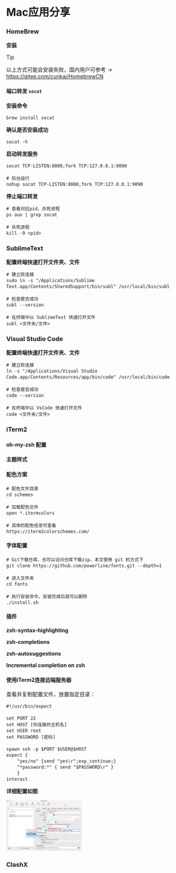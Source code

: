 # Mac应用分享

### HomeBrew

**安装**
<LinkCard url="https://brew.sh/" title="官方" description="https://brew.sh/"/>

> [!TIP]
> 以上方式可能会安装失败，国内用户可参考 -> https://gitee.com/cunkai/HomebrewCN

#### 端口转发 `socat`

**安装命令**
```shell
brew install socat
```

**确认是否安装成功**

```shell
socat -h
```

**启动转发服务**
```shell
socat TCP-LISTEN:8080,fork TCP:127.0.0.1:9090

# 后台运行 
nohup socat TCP-LISTEN:8080,fork TCP:127.0.0.1:9090
```

**停止端口转发**
```shell
# 查看对应pid，杀死进程
ps aux | grep socat

# 杀死进程
kill -9 <pid>
```

### SublimeText

**配置终端快速打开文件夹、文件**

```shell
# 建立软连接
sudo ln -s "/Applications/Sublime Text.app/Contents/SharedSupport/bin/subl" /usr/local/bin/subl

# 检查是否成功
subl --version

# 在终端中以 SublimeText 快速打开文件
subl <文件夹/文件>
```

### Visual Studio Code

**配置终端快速打开文件夹、文件**

```shell
# 建立软连接
ln -s "/Applications/Visual Studio Code.app/Contents/Resources/app/bin/code" /usr/local/bin/code

# 检查是否成功
code --version

# 在终端中以 VsCode 快速打开文件
code <文件夹/文件>
```

### iTerm2 

#### oh-my-zsh 配置

<LinkCard url="https://ohmyz.sh/" title="官方地址" description="https://ohmyz.sh/"/>

#### 主题样式

<LinkCard url="https://github.com/ohmyzsh/ohmyzsh/wiki/themes" title="oh-my-zsh 官方主题样式" description="https://github.com/ohmyzsh/ohmyzsh/wiki/themes"/>

#### 配色方案

<LinkCard url="https://github.com/mbadolato/iTerm2-Color-Schemes" title="参考仓库" description="https://github.com/mbadolato/iTerm2-Color-Schemes"/>

```shell
# 配色文件目录
cd schemes

# 加载配色文件
open *.itermcolors

# 具体的配色信息可查看
https://iterm2colorschemes.com/
```

#### 字体配置

<LinkCard url="https://github.com/powerline/fonts" title="参考仓库" description="https://github.com/powerline/fonts"/>

```shell
# Git下载仓库，也可以访问仓库下载zip，本文使用 git 的方式下
git clone https://github.com/powerline/fonts.git --depth=1

# 进入文件夹
cd fonts

# 执行安装命令，安装完成后就可以删除
./install.sh
```

#### 插件

**zsh-syntax-highlighting**

<LinkCard url="https://github.com/zsh-users/zsh-syntax-highlighting" title="高亮插件仓库" description="https://github.com/zsh-users/zsh-syntax-highlighting"/>

**zsh-completions**

<LinkCard url="https://github.com/zsh-users/zsh-completions" title="补全插件仓库" description="https://github.com/zsh-users/zsh-completions"/>

**zsh-autosuggestions**

<LinkCard url="https://github.com/zsh-users/zsh-autosuggestions" title="历史命令补全插件仓库" description="https://github.com/zsh-users/zsh-autosuggestions"/>

**Incremental completion on zsh**

<LinkCard url="https://mimosa-pudica.net/zsh-incremental.html" title="实时命令提示插件" description="https://mimosa-pudica.net/zsh-incremental.html"/>

#### 使用iTerm2连接远端服务器

查看并复制配置文件，放置指定目录：
```shell
#!/usr/bin/expect

set PORT 22
set HOST [你连接的主机名]
set USER root
set PASSWORD [密码]

spawn ssh -p $PORT $USER@$HOST
expect {
    "yes/no" {send "yes\r";exp_continue;}
    "*password:*" { send "$PASSWORD\r" }
    }
interact
```

**详细配置如图**
<p>
<img src="../public/img/mac/iTerm2.png" width="40%" height="30%" alt="最终示例图">
</p>

### ClashX
<LinkCard url="https://bucd.me/#/register?code=49v7nXMT" title="Bucd" description="推荐梯子"/>
